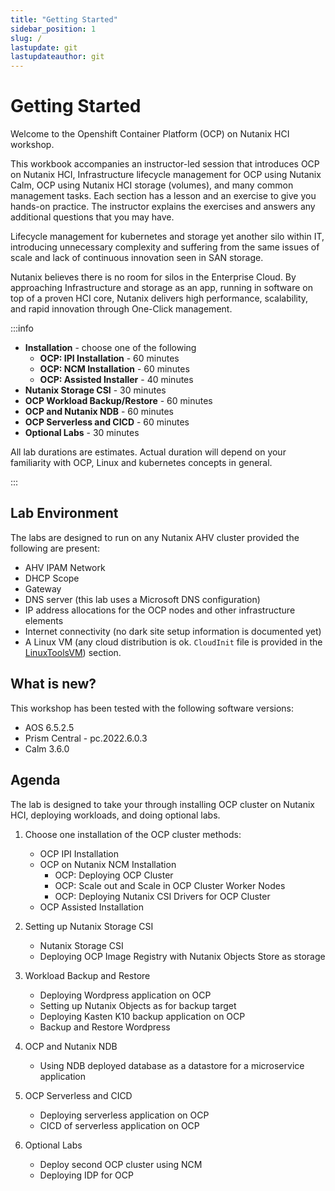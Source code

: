 ```yaml
---
title: "Getting Started"
sidebar_position: 1
slug: /
lastupdate: git
lastupdateauthor: git
---
```


# Getting Started

Welcome to the Openshift Container Platform (OCP) on Nutanix HCI workshop.

This workbook accompanies an instructor-led session that introduces OCP on Nutanix HCI, Infrastructure lifecycle management for OCP using
Nutanix Calm, OCP using Nutanix HCI storage (volumes), and many common
management tasks. Each section has a lesson and an exercise to give you
hands-on practice. The instructor explains the exercises and answers any
additional questions that you may have.

Lifecycle management for kubernetes and storage yet another silo within
IT, introducing unnecessary complexity and suffering from the same
issues of scale and lack of continuous innovation seen in SAN storage.

Nutanix believes there is no room for silos in the Enterprise Cloud. By
approaching Infrastructure and storage as an app, running in software on
top of a proven HCI core, Nutanix delivers high performance,
scalability, and rapid innovation through One-Click management.

:::info

-   **Installation** - choose one of the following
    -   **OCP: IPI Installation** - 60 minutes
    -   **OCP: NCM Installation** - 60 minutes 
    -   **OCP: Assisted Installer** - 40 minutes
-   **Nutanix Storage CSI** - 30 minutes
-   **OCP Workload Backup/Restore** - 60 minutes 
-   **OCP and Nutanix NDB** - 60 minutes
-   **OCP Serverless and CICD** - 60 minutes
-   **Optional Labs** - 30 minutes

All lab durations are estimates. Actual duration will depend on your familiarity with OCP, Linux and kubernetes concepts in general.

:::

## Lab Environment

The labs are designed to run on any Nutanix AHV cluster provided the following are present:

- AHV IPAM Network
- DHCP Scope
- Gateway
- DNS server (this lab uses a Microsoft DNS configuration)
- IP address allocations for the OCP nodes and other infrastructure elements
- Internet connectivity (no dark site setup information is documented yet)
- A Linux VM (any cloud distribution is ok. ``CloudInit`` file is provided in the [LinuxToolsVM](/docs/toolsvms/linux_tools_vm.mdx)) section.

## What is new?

This workshop has been tested with the following software versions:

-   AOS 6.5.2.5
-   Prism Central - pc.2022.6.0.3
-   Calm 3.6.0

## Agenda

The lab is designed to take your through installing OCP cluster on Nutanix HCI, deploying workloads, and doing optional labs.  

1. Choose one installation of the OCP cluster methods:
   -   OCP IPI Installation
   -   OCP on Nutanix NCM Installation
       -   OCP: Deploying OCP Cluster
       -   OCP: Scale out and Scale in OCP Cluster Worker Nodes
       -   OCP: Deploying Nutanix CSI Drivers for OCP Cluster
   -   OCP Assisted Installation

2. Setting up Nutanix Storage CSI
   
   -   Nutanix Storage CSI  
   -   Deploying OCP Image Registry with Nutanix Objects Store as storage

3. Workload Backup and Restore
   
   - Deploying Wordpress application on OCP
   - Setting up Nutanix Objects as for backup target
   - Deploying Kasten K10 backup application on OCP
   - Backup and Restore Wordpress

4. OCP and Nutanix NDB

   - Using NDB deployed database as a datastore for a microservice application

5. OCP Serverless and CICD
   
   - Deploying serverless application on OCP
   - CICD of serverless application on OCP

6. Optional Labs
   
   - Deploy second OCP cluster using NCM
   - Deploying IDP for OCP
